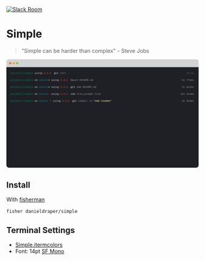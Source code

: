 [![Slack Room][slack-badge]][slack-link]

# Simple

> "Simple can be harder than complex" - Steve Jobs

![prompt preview](preview.png)

## Install

With [fisherman]

```fish
fisher danieldraper/simple
```

## Terminal Settings

+ [Simple.itermcolors]
+ Font: 14pt [SF Mono]

[slack-link]: https://fisherman-wharf.herokuapp.com
[slack-badge]: https://fisherman-wharf.herokuapp.com/badge.svg

[fisherman]: https://github.com/fisherman/fisherman

[SF Mono]: https://alexplescan.com/posts/2016/06/14/using-san-francisco-mono-typeface-before-mac-os-sierra-released/
[Simple.itermcolors]: Simple.itermcolors
